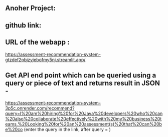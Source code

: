 ## Anoher Project:
## github link:

## URL of the webapp :
https://assessment-recommendation-system-gtzdef2pbjzyjebofmy5nj.streamlit.app/

## Get API end point which can be queried using a query or piece of text and returns result in JSON -
https://assessment-recommendation-system-3p5c.onrender.com/recommend?query=I%20am%20hiring%20for%20Java%20developers%20who%20can%20also%20collaborate%20effectively%20with%20my%20business%20teams.%20Looking%20for%20an%20assessment(s)%20that%20can%20be%20co 
(enter the query in the link, after query = )
